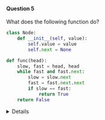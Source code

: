 #### Question 5

What does the following function do?

```python
class Node:
    def __init__(self, value):
        self.value = value
        self.next = None

def func(head):
    slow, fast = head, head
    while fast and fast.next:
        slow = slow.next
        fast = fast.next.next
        if slow == fast:
            return True
    return False

```
<details>

- Answer: Detect loop in a Linked List

- Explanation: Uses Floyd's cycle-finding algorithm (slow and fast pointer). If the two pointers meet, there’s a cycle.
</details>